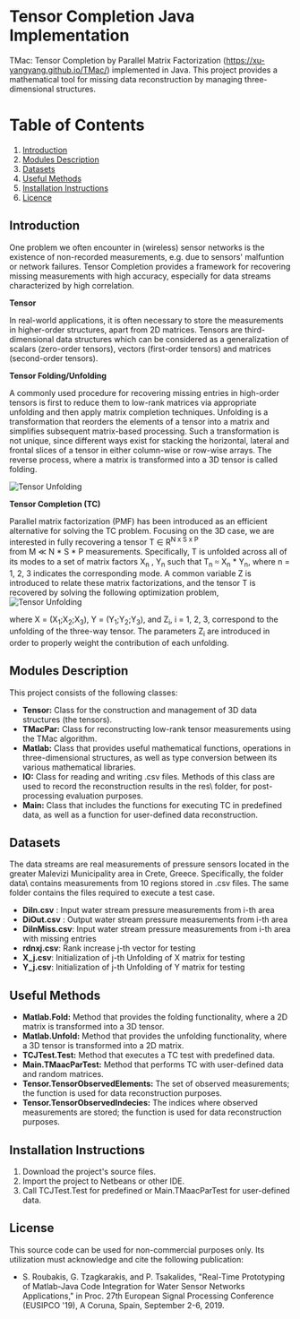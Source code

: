 # Tensor Completion Java Implementation
TMac: Tensor Completion by Parallel Matrix Factorization (https://xu-yangyang.github.io/TMac/) implemented in Java.
This project provides a mathematical tool for missing data reconstruction by managing three-dimensional structures.



# Table of Contents
1. [Introduction](#introduction)
2. [Modules Description](#modules)
3. [Datasets](#datasets)
4. [Useful Methods](#useful)
5. [Installation Instructions](#execution)
6. [Licence](#licence)

## Introduction <a name="introduction"></a>
One problem we often encounter in (wireless) sensor networks is the existence of non-recorded measurements, e.g. due to sensors' malfuntion or network failures.
Tensor Completion provides a framework for recovering missing measurements with high accuracy, especially for data streams characterized by high correlation.  


**Tensor**


In real-world applications, it is often necessary to store the measurements in higher-order structures,
apart from 2D matrices. Tensors are third-dimensional data structures which can be considered as a generalization of scalars (zero-order
tensors), vectors (first-order tensors) and matrices (second-order tensors).

**Tensor Folding/Unfolding**

A commonly used procedure for recovering missing entries in high-order tensors is first to reduce them
to low-rank matrices via appropriate unfolding and then apply matrix completion techniques.
Unfolding is a transformation that reorders the elements of a tensor into a matrix and simplifies 
subsequent matrix-based processing. Such a transformation is not unique, since different ways exist for stacking the horizontal, lateral and frontal slices of a tensor in either column-wise or row-wise arrays.
The reverse process, where a matrix is transformed into a 3D tensor is called folding.

![Tensor Unfolding](https://github.com/roumpakis/TCJ/blob/master/images/Capture.PNG)



**Tensor Completion (TC)**

Parallel matrix factorization (PMF) has been introduced as an efficient alternative for solving the TC problem.
Focusing on the 3D case, we are interested in fully recovering a tensor T <font face="Symbol">&#8712;</font>
 R<sup>N x S x P </sup>  
   from M  <font face="Symbol">&#8810;</font> N * S * P measurements.
Specifically, T is unfolded across all of its modes to a set of matrix factors X<sub>n</sub> , Y<sub>n</sub>
 such that T<sub>n</sub> <font face="Symbol">&#8776;</font> X<sub>n</sub> * Y<sub>n</sub>, where n = 1, 2, 3 indicates the corresponding
mode. A common variable Z is introduced to relate these matrix factorizations, and the tensor T is recovered by solving the following
optimization problem,
![Tensor Unfolding](https://github.com/roumpakis/TCJ/blob/master/images/min.PNG)




where X = (X<sub>1</sub>;X<sub>2</sub>;X<sub>3</sub>), Y = (Y<sub>1</sub>;Y<sub>2</sub>;Y<sub>3</sub>), 
and Z<sub>i</sub>, i = 1, 2, 3, correspond to the unfolding of the
three-way tensor. The parameters Z<sub>i</sub> are introduced in order to properly weight the contribution
of each unfolding.

## Modules Description <a name="modules"></a>
This project consists of the following classes:

* **Tensor:** Class for the construction and management of 3D data structures (the tensors).
* **TMacPar:** Class for reconstructing low-rank tensor measurements using the TMac algorithm.
* **Matlab:** Class that provides useful mathematical functions, operations in three-dimensional structures, as well as type conversion between its various mathematical libraries.
* **IO:**  Class for reading and writing .csv files. Methods of this class are used to record the reconstruction results in the res\ folder, for post-processing evaluation purposes.
* **Main:** Class that includes the functions for executing TC in predefined data, as well as a function for user-defined data reconstruction.


## Datasets <a name="datasets"></a>
The data streams are real measurements of pressure sensors located in the greater Malevizi Municipality area in Crete, Greece. 
Specifically, the folder data\ contains measurements from 10 regions stored in .csv files. The same folder contains the files required to execute a test case.

* **DiIn.csv**	: Input water stream pressure measurements from i-th area
* **DiOut.csv** : Output water stream pressure measurements from i-th area
* **DiInMiss.csv**: Input water stream pressure measurements from i-th area with missing entries
* **rdnxj.csv**: Rank increase j-th vector for testing
* **X_j.csv**: Initialization of j-th Unfolding of X matrix for testing
* **Y_j.csv**: Initialization of j-th Unfolding of Y matrix for testing

## Useful Methods <a name="useful"></a>

* **Matlab.Fold:** Method that provides the folding functionality, where a 2D matrix is transformed into a 3D tensor.
* **Matlab.Unfold:** Method that provides the unfolding functionality, where a 3D tensor is transformed into a 2D matrix.
* **TCJTest.Test:** Method that executes a TC test with predefined data. 
* **Main.TMaacParTest:** Method that performs TC with user-defined data and random matrices.
* **Tensor.TensorObservedElements:** The set of observed measurements; the function is used for data reconstruction purposes.
* **Tensor.TensorObservedIndecies:** The indices where observed measurements are stored; the function is used for data reconstruction purposes.

## Installation Instructions <a name="execution"></a>
1. Download the project's source files.
2. Import the project to Netbeans or other IDE.
3. Call TCJTest.Test for predefined or Main.TMaacParTest for user-defined data.


## License <a name="licence"></a>
This source code can be used for non-commercial purposes only. Its utilization must acknowledge and cite the following publication:

* S. Roubakis, G. Tzagkarakis, and P. Tsakalides, "Real-Time Prototyping of Matlab-Java Code Integration for Water Sensor Networks Applications," in Proc. 27th European Signal Processing Conference (EUSIPCO '19), A Coruna, Spain, September 2-6, 2019.  